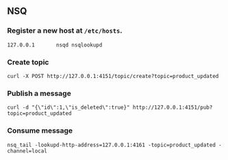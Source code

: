 ## NSQ

### Register a new host at `/etc/hosts`.
```shell
127.0.0.1       nsqd nsqlookupd
```

### Create topic
```shell
curl -X POST http://127.0.0.1:4151/topic/create?topic=product_updated
```

### Publish a message
```shell
curl -d "{\"id\":1,\"is_deleted\":true}" http://127.0.0.1:4151/pub?topic=product_updated
```

### Consume message
```shell
nsq_tail -lookupd-http-address=127.0.0.1:4161 -topic=product_updated -channel=local
```